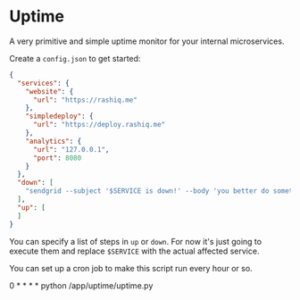 # Uptime

A very primitive and simple uptime monitor for your internal microservices.

Create a `config.json` to get started:

```json
{
  "services": {
    "website": {
      "url": "https://rashiq.me"
    },
    "simpledeploy": {
      "url": "https://deploy.rashiq.me"
    },
    "analytics": {
      "url": "127.0.0.1",
      "port": 8080
    }
  },
  "down": [
    "sendgrid --subject '$SERVICE is down!' --body 'you better do something'"
  ],
  "up": [
  ]
}
```

You can specify a list of steps in `up` or `down`. For now it's just going to execute them and replace `$SERVICE` with the actual affected service.

You can set up a cron job to make this script run every hour or so.

0 * * * * python /app/uptime/uptime.py